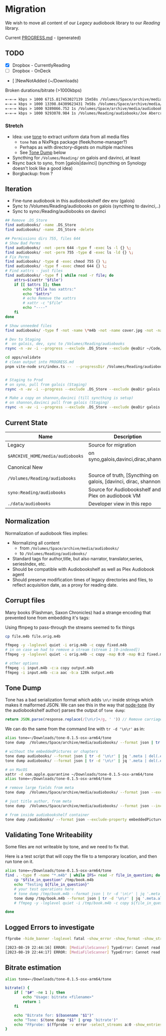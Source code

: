 # Migration

We wish to move all content of our _Legacy_ audiobook library to our _Reading_ library.

Current [PROGRESS.md](./PROGRESS.md) - (generated)

## TODO

- [x] Dropbox - CurrentlyReading
- [ ] Dropbox - OnDeck
- [ ]NewNotAdded (~/Downloads)

Broken durations/bitrate (>1000kbps)

```txt
=-=-= kbps > 1000 6715.817453027139 15m58s /Volumes/Space/archive/media/audiobooks/Alistair Reynolds - Revelation Space/3. Alastair Reynolds - Revelation Space 03 Redemption Ark
=-=-= kbps > 1000 13398.84309623431 7m58s /Volumes/Space/archive/media/audiobooks/Alistair Reynolds - Revelation Space/4. Alastair Reynolds - Revelation Space 04 Absolution Gap
=-=-= kbps > 1000 9289866.752 1s /Volumes/Space/archive/media/audiobooks/Joe Abercrombie - The Age of Madness/Joe Abercrombie - The Age of Madness 01 - A Little Hatred
=-=-= kbps > 1000 9293078.984 1s /Volumes/Reading/audiobooks/Joe Abercrombie - The Age of Madness/Joe Abercrombie - The Age of Madness 01 - A Little Hatred

```

### Stretch

- Idea: use [tone](https://github.com/sandreas/tone) to extract uniform data from all media files
  - `tone` has a NixPkgs package (fleek/home-manager?)
  - Perhaps as with directory-digests on multiple machines
  - See [Tone Dump](#tone-dump) below
- Syncthing for `/Volumes/Reading/` on galois and davinci, at least
- Rsync back to syno, from [galois|davinci] (syncthing on Synology doesn't look like a good idea)
- Borgbackup: from ?

## Iteration

- Fine-tune audiobook in this audiobookshelf dev env (galois)
- Sync to /Volumes/Reading/audiobooks on galois (syncthing to davinci,..)
- Sync to syno:/Reading/audiobooks on davinci

```bash
## Remove .DS_Store
find audiobooks/ -name .DS_Store
find audiobooks/ -name .DS_Store -delete

## Permissions dirs 755, files 644
# Show Bad Perms
find audiobooks/ -not -perm 644 -type f -exec ls -l {} \;
find audiobooks/ -not -perm 755 -type d -exec ls -ld {} \;
# Fix Perms
find audiobooks/ -type d -exec chmod 755 {} \;
find audiobooks/ -type f -exec chmod 644 {} \;
# Find xattrs - just files
find audiobooks/ -type f | while read -r file; do
    attrs=$(xattr "$file")
    if [[ $attrs ]]; then
        echo "$file has xattrs:"
        echo "$attrs"
        # echo Remove the xattrs
        # xattr -c "$file"
        echo "----"
    fi
done

# Show unneeded files
find audiobooks/ -type f -not -name \*m4b -not -name cover.jpg -not -name \*.epub -not -name .DS_Store | wc -l

# Dev to Staging
#  on galois, dev, sync to /Volumes/Reading/audiobooks
rsync -n -av -i --progress --exclude .DS_Store --exclude @eaDir ~/Code/iMetrical/nx-audiobook/infra/audiobookshelf/data/audiobooks/ /Volumes/Reading/audiobooks/

cd apps/validate
# clean output into PROGRESS.md
pnpm vite-node src/index.ts --  --progressDir /Volumes/Reading/audiobooks | tee ../../infra/PROGRESS.md


# Staging to Prod
# on syno, pull from galois (Staging)
rsync -n -av -i --progress --exclude .DS_Store --exclude @eaDir galois.imetrical.com:/Volumes/Reading/audiobooks/ /volume1/Reading/audiobooks/

# Make a copy on shannon,davinci (till syncthing is setup)
# on shannon,davinci pull from galois (Staging)
rsync -n -av -i --progress --exclude .DS_Store --exclude @eaDir galois.imetrical.com:/Volumes/Reading/audiobooks/ /Volumes/Reading/audiobooks/
```

## Current State

| Name                             | Description                                                       |
| -------------------------------- | ----------------------------------------------------------------- |
| Legacy                           | Source for migration                                              |
| `$ARCHIVE_HOME/media/audiobooks` | on syno,galois,davinci,dirac,shannon                              |
| Canonical New                    |                                                                   |
| `/Volumes/Reading/audiobooks`    | Source of truth, [Syncthing on galois, [davinci, dirac, shannon]] |
| `syno:Reading/audiobooks`        | Source for Audiobookshelf and Plex on audiobook VM                |
| `./data/audiobooks`              | Developer view in this repo                                       |

## Normalization

Normalization of audiobook files implies:

- Normalizing all content
  - from `/Volumes/Space/archive/media/audiobooks/`
  - to `/Volumes/Reading/audiobooks/`
- Standard tags for author,title, but also narrator, translator,series, seriesIndex, etc.
- Should be compatible with Audiobookshelf as well as Plex Audiobook agent
- Should preserve modification times of legacy directories and files, to reflect acquisition date, as a proxy for reading date.

## Corrupt files

Many books (Flashman, Saxon Chronicles) had a strange encoding that prevented tone from embedding it's tags:

Using ffmpeg to pass-through the streams seemed to fix things

```bash
cp file.m4b file.orig.m4b

ffmpeg -y -loglevel quiet -i orig.m4b -c copy fixed.m4b
# in on case we had to remove a stream (stream 1 [0-indexed])
ffmpeg -y -loglevel quiet -i orig.m4b -c copy -map 0:0 -map 0:2 fixed.m4b

# other options
ffmpeg -i input.m4b -c:a copy output.m4b
ffmpeg -i input.m4b -c:a aac -b:a 128k output.m4b

```

## Tone Dump

Tone has a bad serialization format which adds `\n\r` inside strings which makes it malformed JSON.
We can see this in the way that [node-tone](https://github.com/advplyr/node-tone/) (by the audiobookshelf author) parses the output of `tone dump`:

```js
return JSON.parse(response.replace(/[\n\r]+/g, ' ')) // Remove carriage returns`
```

We can do the same from the command line with `tr -d '\n\r'` as in:

```bash
alias tone=~/Downloads/tone-0.1.5-osx-arm64/tone
tone dump  /Volumes/Space/archive/media/audiobooks/ --format json | tr -d '\n\r' | jq

# without the embeddedPictures or chapters
tone dump audiobooks/ --format json | tr -d '\n\r' | jq '.meta | del(.embeddedPictures)'
tone dump audiobooks/ --format json | tr -d '\n\r' | jq '.meta | del(.embeddedPictures) | del(.chapters)'
```

```bash
# on MacOS
xattr -d com.apple.quarantine ~/Downloads/tone-0.1.5-osx-arm64/tone
alias tone=~/Downloads/tone-0.1.5-osx-arm64/tone

# remove large fields from meta
tone dump  /Volumes/Space/archive/media/audiobooks/ --format json --exclude-property embeddedPictures --exclude-property comment --exclude-property description | tr -d '\n\r' | jq

# just title author, from meta
tone dump  /Volumes/Space/archive/media/audiobooks/ --format json --include-property title --include-property artist | tr -d '\n\r' | jq .meta

# from inside audiobookshelf container
tone dump /audiobooks/ --format json --exclude-property embeddedPictures --exclude-property comment --exclude-property description| tr -d '\n\r'| jq
```

## Validating Tone Writeability

Some files are not writeable by tone, and we need to fix that.

Here is a test script that will copy the file to a temporary location, and then run tone on it.

```bash
alias tone=~/Downloads/tone-0.1.5-osx-arm64/tone
find . -type f -name "*.m4b" | while IFS= read -r file_in_question; do
    cp "$file_in_question" /tmp/book.m4b
    echo "Testing ${file_in_question}"
    # your test operations here
    # tone dump /tmp/book.m4b --format json | tr -d '\n\r' | jq '.meta | del(.embeddedPictures) | del(.chapters)'
    tone dump /tmp/book.m4b --format json | tr -d '\n\r' | jq '.meta.album'
    # ffmpeg -y -loglevel quiet -i /tmp/book.m4b -c copy ${file_in_question}

done
```

## Logged Errors to investigate

```bash
ffprobe -hide_banner -loglevel fatal -show_error -show_format -show_streams -show_programs -show_chapters -show_private_data -print_format json
```

```bash
[2023-08-19 22:44:16] ERROR: [MediaFileScanner] TypeError: Cannot read properties of null (reading 'bit_rate') : "/audiobooks/Alastair Reynolds - Revelation Space/Alastair Reynolds - Revelation Space 04 - Absolution Gap/Alastair Reynolds - Revelation Space 04 - Absolution Gap.m4b" (MediaFileScanner.js:65)
[2023-08-19 22:44:17] ERROR: [MediaFileScanner] TypeError: Cannot read properties of null (reading 'bit_rate') : "/audiobooks/Alastair Reynolds - Revelation Space/Alastair Reynolds - Revelation Space 03 - Redemption Ark/Alastair Reynolds - Revelation Space 03 - Redemption Ark.m4b" (MediaFileScanner.js:65)
```

## Bitrate estimation

```bash
alias tone=~/Downloads/tone-0.1.5-osx-arm64/tone

bitrate() {
    if [ "$#" -ne 1 ]; then
        echo "Usage: bitrate <filename>"
        return 1
    fi

    echo "Bitrate for: $(basename "$1")"
    echo "Tone: $(tone dump "$1" | grep 'bitrate')"
    echo "FFprobe: $(ffprobe -v error -select_streams a:0 -show_entries stream=bit_rate "$1" | grep 'rate')"
}
```
